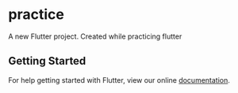 # practice

A new Flutter project.
Created while practicing flutter

## Getting Started

For help getting started with Flutter, view our online
[documentation](https://flutter.io/).
